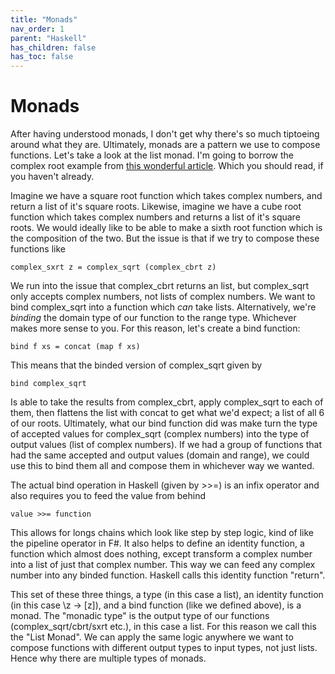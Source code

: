 ```yaml
---
title: "Monads"
nav_order: 1
parent: "Haskell"
has_children: false
has_toc: false
---
```


# Monads

After having understood monads, I don't get why there's so much tiptoeing around what they are.
Ultimately, monads are a pattern we use to compose functions.
Let's take a look at the list monad.
I'm going to borrow the complex root example from [this wonderful article](http://blog.sigfpe.com/2006/08/you-could-have-invented-monads-and.html).
Which you should read, if you haven't already.

Imagine we have a square root function which takes complex numbers, and return a list of it's square roots.
Likewise, imagine we have a cube root function which takes complex numbers and returns a list of it's square roots.
We would ideally like to be able to make a sixth root function which is the composition of the two.
But the issue is that if we try to compose these functions like

    complex_sxrt z = complex_sqrt (complex_cbrt z)

We run into the issue that complex_cbrt returns an list, but complex_sqrt only accepts complex numbers, not lists of complex numbers.
We want to bind complex_sqrt into a function which *can* take lists.
Alternatively, we're *binding* the domain type of our function to the range type.
Whichever makes more sense to you.
For this reason, let's create a bind function:

    bind f xs = concat (map f xs)

This means that the binded version of complex_sqrt given by

    bind complex_sqrt

Is able to take the results from complex_cbrt, apply complex_sqrt to each of them, then flattens the list with concat to get what we'd expect; a list of all 6 of our roots.
Ultimately, what our bind function did was make turn the type of accepted values for complex_sqrt (complex numbers) into the type of output values (list of complex numbers).
If we had a group of functions that had the same accepted and output values (domain and range), we could use this to bind them all and compose them in whichever way we wanted.

The actual bind operation in Haskell (given by \>\>=) is an infix operator and also requires you to feed the value from behind

    value >>= function

This allows for longs chains which look like step by step logic, kind of like the pipeline operator in F#.
It also helps to define an identity function, a function which almost does nothing, except transform a complex number into a list of just that complex number.
This way we can feed any complex number into any binded function.
Haskell calls this identity function "return".

This set of these three things, a type (in this case a list), an identity function (in this case \z -> \[z\]), and a bind function (like we defined above), is a monad.
The "monadic type" is the output type of our functions (complex_sqrt/cbrt/sxrt etc.), in this case a list. For this reason we call this the "List Monad".
We can apply the same logic anywhere we want to compose functions with different output types to input types, not just lists. 
Hence why there are multiple types of monads.